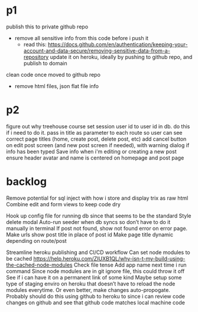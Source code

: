 # p1
publish this to private github repo 
- remove all sensitive info from this code before i push it
    - read this: https://docs.github.com/en/authentication/keeping-your-account-and-data-secure/removing-sensitive-data-from-a-repository
update it on heroku, ideally by pushing to github repo, and publish to domain

clean code once moved to github repo
- remove html files, json flat file info

# p2
figure out why treehouse course set session user id to user id in db. do this if i need to do it. 
pass in title as parameter to each route so user can see correct page titles (home, create post, delete post, etc)
add cancel button on edit post screen (and new post screen if needed), with warning dialog if info has been typed
Save info when i'm editing or creating a new post
ensure header avatar and name is centered on homepage and post page

# backlog
Remove potential for sql inject with how i store and display trix as raw html
Combine edit and form views to keep code dry

Hook up config file for running db since that seems to be the standard
Style delete modal 
Auto-run seeder when db syncs so don’t have to do it manually in terminal
If post not found, show not found error on error page.
Make urls show post title in place of post id
Make page title dynamic depending on route/post


Streamline heroku publishing and CI/CD workflow
    Can set node modules to be cached
    https://help.heroku.com/ZIUXB1QL/why-isn-t-my-build-using-the-cached-node-modules
    Check file tense
    Add app name next time i run command
    Since node modules are in git ignore file, this could throw it off
    See if i can have it on a permanent link of some kind
    Maybe setup some type of staging enviro on heroku that doesn’t have to reload the node modules everytime. Or even better, make changes auto-propogate. 
    Probably should do this using github to heroku to since i can review code changes on github and see that github code matches local machine code